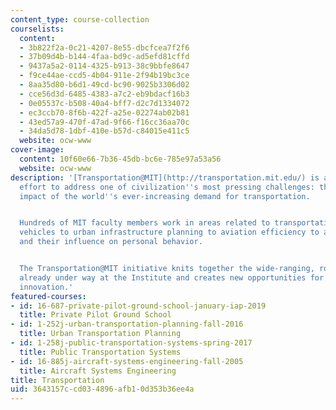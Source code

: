 ```yaml
---
content_type: course-collection
courselists:
  content:
  - 3b822f2a-0c21-4207-8e55-dbcfcea7f2f6
  - 37b09d4b-b144-4faa-bd9c-ad5efd81cffd
  - 9437a5a2-0114-4325-b913-38c9bbfe8647
  - f9ce44ae-ccd5-4b04-911e-2f94b19bc3ce
  - 8aa35d80-b6d1-49cd-bc90-9025b3306d02
  - cce56d3d-6485-4383-a7c2-eb9bdacf16b3
  - 0e05537c-b508-40a4-bff7-d2c7d1334072
  - ec3ccb70-8f6b-422f-a25e-02274ab02b81
  - 43ed57a9-470f-47ad-9f66-f16cc36aa70c
  - 34da5d78-1dbf-410e-b57d-c84015e411c5
  website: ocw-www
cover-image:
  content: 10f60e66-7b36-45db-bc6e-785e97a53a56
  website: ocw-www
description: '[Transportation@MIT](http://transportation.mit.edu/) is a coordinated
  effort to address one of civilization''s most pressing challenges: the environmental
  impact of the world''s ever-increasing demand for transportation.


  Hundreds of MIT faculty members work in areas related to transportation, from motor
  vehicles to urban infrastructure planning to aviation efficiency to adaptive technologies
  and their influence on personal behavior.


  The Transportation@MIT initiative knits together the wide-ranging, robust research
  already under way at the Institute and creates new opportunities for education and
  innovation.'
featured-courses:
- id: 16-687-private-pilot-ground-school-january-iap-2019
  title: Private Pilot Ground School
- id: 1-252j-urban-transportation-planning-fall-2016
  title: Urban Transportation Planning
- id: 1-258j-public-transportation-systems-spring-2017
  title: Public Transportation Systems
- id: 16-885j-aircraft-systems-engineering-fall-2005
  title: Aircraft Systems Engineering
title: Transportation
uid: 3643157c-cd03-4896-afb1-0d353b36ee4a
---
```

